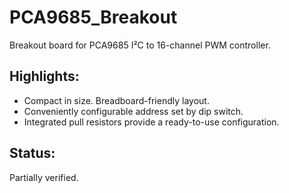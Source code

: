 # PCA9685_Breakout
Breakout board for PCA9685 I²C to 16-channel PWM controller.

## Highlights:
* Compact in size. Breadboard-friendly layout.
* Conveniently configurable address set by dip switch.
* Integrated pull resistors provide a ready-to-use configuration.

## Status:
Partially verified.
